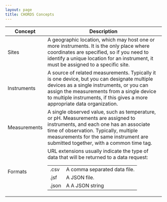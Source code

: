 ```yaml
---
layout: page
title: CHORDS Concepts
---
```


<div class="container">
  <table class = "table table-striped">
    <thead>
      <tr>
        <th>Concept</th>
        <th>Description</th>
      </tr>
    </thead>
    <tbody>
      <tr>
        <td>Sites</td>
        <td>A geographic location, which may host one or more instruments. It is the only place where 
           coordinates are specified, so if you need to identify a unique location for an instrument, it
           must be assigned to a specific site. </td>
      </tr>
      <tr>
        <td>Instruments</td>
        <td>A source of related measurements. Typically it is one device, but you can designate multiple
        devices as a single instruments, or you can assign the measurements from a single device to
        multiple instruments, if this gives a more appropriate data organization. </td>
      </tr>
      <tr>
        <td>Measurements</td>
        <td>A single observed value, such as temperature, or pH. Measurements are assigned to 
        instruments, and each one has an associate time of observation. Typically, multiple
        measurements for the same instrument are submitted together, with a common time tag.</td>
      </tr>
      <tr>
        <td>Formats</td>
        <td>URL extensions usually indicate the type of data that will be returned to a data request:
          <table>
            <tr><td>.csv</td><td>A comma separated data file.</td></tr>
            <tr><td>.jsf</td><td>A JSON file.</td></tr>
            <tr><td>.json</td><td>A A JSON string</td></tr>
          </table>
        </td>
      </tr>
    </tbody>
  </table>
</div>
